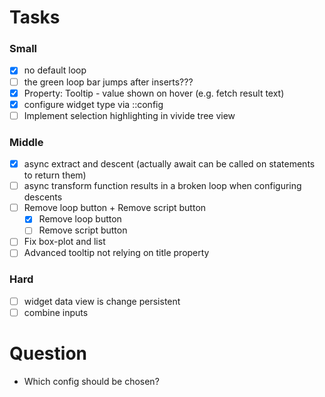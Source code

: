 <script>
import { openBrowser, openComponent } from "doc/PX2018/project_2/utils.js"
</script>
<link rel="stylesheet" type="text/css" href="doc/PX2018/project_2/utils.css">

# Tasks

### Small
- [x] no default loop
- [ ] the green loop bar jumps after inserts???
- [x] Property: Tooltip - value shown on hover (e.g. fetch result text)
- [x] configure widget type via ::config
- [ ] Implement selection highlighting in vivide tree view

### Middle
- [x] async extract and descent (actually await can be called on statements to return them)
- [ ] async transform function results in a broken loop when configuring descents
- [ ] Remove loop button + Remove script button
    - [x] Remove loop button
    - [ ] Remove script button
- [ ] Fix box-plot and list
- [ ] Advanced tooltip not relying on title property

### Hard
- [ ] widget data view is change persistent
- [ ] combine inputs

# Question

- Which config should be chosen?


